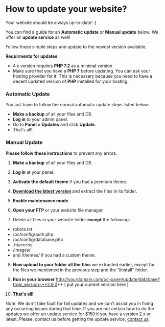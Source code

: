 # How to update your website?

Your website should be always up-to-date! :)

You can find a guide for an **Automatic update** or **Manual update** below. We offer an **update service** as well!

Follow these simple steps and update to the newest version available. 

**Requirments for updates**

 

 - 4.x version requires **PHP 7.2** as a minimal version. 
 - Make sure that you have a **PHP 7** before updating. You can ask your hosting provider for it. This is necessary because you need to have a decent updated version of **PHP** installed for your hosting.




### Automatic Update

You just have to follow the normal automatic update steps listed below:

-   **Make a backup**  of all your files and DB.
-   **Log in**  to your admin panel.
-   Go to  **Panel > Updates**  and click  **Update**.
-   That's all!

### Manual Update

**Please follow these instructions**  to prevent any errors.

1.  **Make a backup**  of all your files and DB.  

2.  **Log in**  at your panel.  

3.  **Activate the default theme**  if you had a premium theme.  

4.  **[Download the latest version](https://yclas.com/self-hosted.html)**  and extract the files in its folder.  

5.  **Enable maintenance mode.**  

6.  **Open your FTP**  or your website file manager  

7. Delete all files in your website folder  **except**  the following:  

-   robots.txt
-   /oc/config/auth.php
-   /oc/config/database.php
-   .htaccess
-   /images/
-   and /themes/ if you had a custom theme.

8.  **Now upload to your folder all the files**  we extracted earlier, except for the files we mentioned in the previous step and the “/install” folder.  

9.  **Run in your browser**  http://yourdomain.com/oc-panel/update/database?from_version=**2.9.0** ( put your current version here )  

10.  **That's all!**

Note: We don't take fault for fail updates and we can't assist you in fixing any occurring issues during that time. If you are not certain how to do the updates we offer an update service for $150 if you have a version 2.x or latest. Please, contact us before getting the update service, [contact us](https://yclas.com/contact/).
